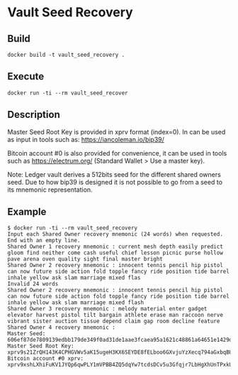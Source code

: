 # Vault Seed Recovery

## Build
`docker build -t vault_seed_recovery .`

## Execute
`docker run -ti --rm vault_seed_recover`

## Description
Master Seed Root Key is provided in xprv format (index=0).
In can be used as input in tools such as: https://iancoleman.io/bip39/

Bitcoin account #0 is also provided for convenience, it can be used in tools such as https://electrum.org/ (Standard Wallet > Use a master key).

Note: Ledger vault derives a 512bits seed for the different shared owners seed. Due to how bip39 is designed it is not possible to go from a seed to its mnemonic representation.

## Example
```
$ docker run -ti --rm vault_seed_recovery
Input each Shared Owner recovery mnemonic (24 words) when requested. End with an empty line.
Shared Owner 1 recovery mnemonic : current mesh depth easily predict gloom find neither come cash useful chief lesson picnic purse hollow pave arena oven quality sight final master bright
Shared Owner 2 recovery mnemonic : innocent tennis pencil hip pistol can now future side action fold topple fancy ride position tide barrel inhale yellow ask slam marriage mixed flas
Invalid 24 words
Shared Owner 2 recovery mnemonic : innocent tennis pencil hip pistol can now future side action fold topple fancy ride position tide barrel inhale yellow ask slam marriage mixed flash
Shared Owner 3 recovery mnemonic : melody material enter gadget elevator harvest pistol tilt bargain athlete erase man raccoon nerve vibrant sister auction tissue depend claim gap room decline feature
Shared Owner 4 recovery mnemonic : 
Master Seed: 606ef87de7809139edbb179de349f0ad31de1aae3fcaea95a1621c48861a64651e1429d0efd862254b014c3941bc67867bd9bf69a07f308a649774552381536b
Master Seed Root Key: xprv9s21ZrQH143K4CPHGVWv5aK15ugeH3KX6SEYDE8fELboo6GXvjuYzXecq794aGxbqBUXevGzZxzqsLS9Kirsk4Y3PABhXD3XiSoqJdBz4EX
Bitcoin account #0 xprv: xprv9xshLXhiFuKV1JYQp6qwPLY1mVPBB4ZQ5dqYw7tcdsDCv5u3Gfqjr7LbHgXhUnTPxkUNW1gXM6C6irDeC9PtHa87dhz12Q1rU6C36nStv8W

```
